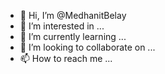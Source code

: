 - 👋 Hi, I’m @MedhanitBelay
- 👀 I’m interested in ...
- 🌱 I’m currently learning ...
- 💞️ I’m looking to collaborate on ...
- 📫 How to reach me ...

<!---
MedhanitBelay/MedhanitBelay is a ✨ special ✨ repository because its `README.md` (this file) appears on your GitHub profile.
You can click the Preview link to take a look at your changes.
--->
